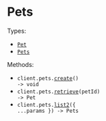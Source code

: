 # Pets

Types:

- <code><a href="./src/resources/pets.ts">Pet</a></code>
- <code><a href="./src/resources/pets.ts">Pets</a></code>

Methods:

- <code title="post /pets">client.pets.<a href="./src/resources/pets.ts">create</a>() -> void</code>
- <code title="get /pets/{petId}">client.pets.<a href="./src/resources/pets.ts">retrieve</a>(petId) -> Pet</code>
- <code title="get /pets">client.pets.<a href="./src/resources/pets.ts">list2</a>({ ...params }) -> Pets</code>
